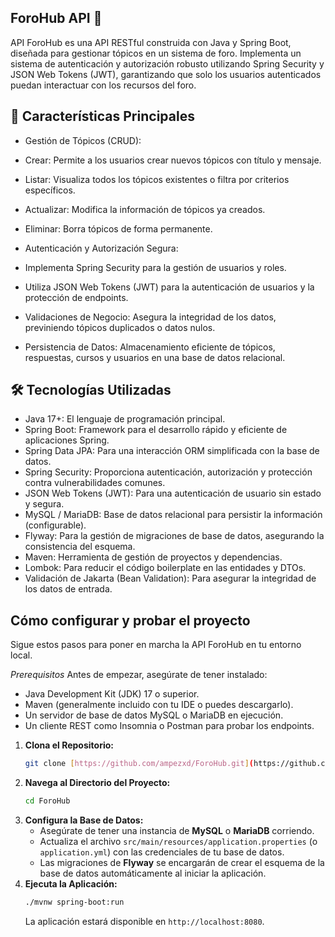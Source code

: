 **ForoHub API** 💬
------------------------------------------------------------------------------------------------------------------------
API ForoHub es una API RESTful construida con Java y Spring Boot, diseñada para gestionar tópicos en un sistema de foro. 
Implementa un sistema de autenticación y autorización robusto utilizando Spring Security y JSON Web Tokens (JWT), 
garantizando que solo los usuarios autenticados puedan interactuar con los recursos del foro.


🌟 **Características Principales**
------------------------------------------------------------------------------------------------------------------------
* Gestión de Tópicos (CRUD):
 * Crear: Permite a los usuarios crear nuevos tópicos con título y mensaje.
 * Listar: Visualiza todos los tópicos existentes o filtra por criterios específicos.
 * Actualizar: Modifica la información de tópicos ya creados.
 * Eliminar: Borra tópicos de forma permanente.

* Autenticación y Autorización Segura:
 * Implementa Spring Security para la gestión de usuarios y roles.
 * Utiliza JSON Web Tokens (JWT) para la autenticación de usuarios y la protección de endpoints.
 * Validaciones de Negocio: Asegura la integridad de los datos, previniendo tópicos duplicados o datos nulos.
 * Persistencia de Datos: Almacenamiento eficiente de tópicos, respuestas, cursos y usuarios en una base de datos relacional.

 🛠️ **Tecnologías Utilizadas**
 ------------------------------------------------------------------------------------------------------------------------
 * Java 17+: El lenguaje de programación principal.
 * Spring Boot: Framework para el desarrollo rápido y eficiente de aplicaciones Spring.
 * Spring Data JPA: Para una interacción ORM simplificada con la base de datos.
 * Spring Security: Proporciona autenticación, autorización y protección contra vulnerabilidades comunes.
 * JSON Web Tokens (JWT): Para una autenticación de usuario sin estado y segura.
 * MySQL / MariaDB: Base de datos relacional para persistir la información (configurable).
 * Flyway: Para la gestión de migraciones de base de datos, asegurando la consistencia del esquema.
 * Maven: Herramienta de gestión de proyectos y dependencias.
 * Lombok: Para reducir el código boilerplate en las entidades y DTOs.
 * Validación de Jakarta (Bean Validation): Para asegurar la integridad de los datos de entrada.


**Cómo configurar y probar el proyecto**
---------------------------------------------------------------------------------------------------------------------------
Sigue estos pasos para poner en marcha la API ForoHub en tu entorno local.

*Prerequisitos*
Antes de empezar, asegúrate de tener instalado:

* Java Development Kit (JDK) 17 o superior.
* Maven (generalmente incluido con tu IDE o puedes descargarlo).
* Un servidor de base de datos MySQL o MariaDB en ejecución.
* Un cliente REST como Insomnia o Postman para probar los endpoints.

1.  **Clona el Repositorio:**
    ```bash
    git clone [https://github.com/ampezxd/ForoHub.git](https://github.com/ampezxd/ForoHub.git)
    ```
2.  **Navega al Directorio del Proyecto:**
    ```bash
    cd ForoHub
    ```
3.  **Configura la Base de Datos:**
    * Asegúrate de tener una instancia de **MySQL** o **MariaDB** corriendo.
    * Actualiza el archivo `src/main/resources/application.properties` (o `application.yml`) con las credenciales de tu base de datos.
    * Las migraciones de **Flyway** se encargarán de crear el esquema de la base de datos automáticamente al iniciar la aplicación.
4.  **Ejecuta la Aplicación:**
    ```bash
    ./mvnw spring-boot:run
    ```
    La aplicación estará disponible en `http://localhost:8080`.


